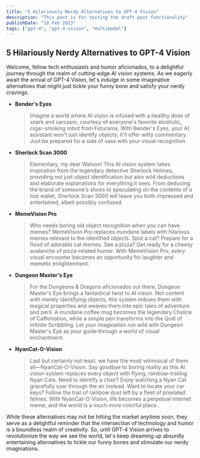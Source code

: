 ```yaml
---
title: "5 Hilariously Nerdy Alternatives to GPT-4 Vision"
description: "This post is for testing the draft post functionality"
publishDate: "18 Feb 2023"
tags: ["gpt-4", "gpt-4-vision", "multimodal"]
---
```


## 5 Hilariously Nerdy Alternatives to GPT-4 Vision

Welcome, fellow tech enthusiasts and humor aficionados, to a delightful journey through the realm of cutting-edge AI vision systems. As we eagerly await the arrival of GPT-4 Vision, let's indulge in some imaginative alternatives that might just tickle your funny bone and satisfy your nerdy cravings.

- **Bender's Eyes**
    > Imagine a world where AI vision is infused with a healthy dose of snark and sarcasm, courtesy of everyone's favorite alcoholic, cigar-smoking robot from Futurama. With Bender's Eyes, your AI assistant won't just identify objects; it'll offer witty commentary. Just be prepared for a side of sass with your visual recognition.

- **Sherlock Scan 3000** 
    > Elementary, my dear Watson! This AI vision system takes inspiration from the legendary detective Sherlock Holmes, providing not just object identification but also wild deductions and elaborate explanations for everything it sees. From deducing the brand of someone's shoes to speculating on the contents of a lost wallet, Sherlock Scan 3000 will leave you both impressed and entertained, albeit possibly confused.

- **MemeVision Pro** 
    > Who needs boring old object recognition when you can have memes? MemeVision Pro replaces mundane labels with hilarious memes relevant to the identified objects. Spot a cat? Prepare for a flood of adorable cat memes. See a pizza? Get ready for a cheesy avalanche of pizza-related humor. With MemeVision Pro, every visual encounter becomes an opportunity for laughter and memetic enlightenment.

- **Dungeon Master's Eye** 
    > For the Dungeons & Dragons aficionados out there, Dungeon Master's Eye brings a fantastical twist to AI vision. Not content with merely identifying objects, this system imbues them with magical properties and weaves them into epic tales of adventure and peril. A mundane coffee mug becomes the legendary Chalice of Caffeination, while a simple pen transforms into the Quill of Infinite Scribbling. Let your imagination run wild with Dungeon Master's Eye as your guide through a world of visual enchantment.

- **NyanCat-O-Vision** 
    > Last but certainly not least, we have the most whimsical of them all—NyanCat-O-Vision. Say goodbye to boring reality as this AI vision system replaces every object with flying, rainbow-trailing Nyan Cats. Need to identify a chair? Enjoy watching a Nyan Cat gracefully soar through the air instead. Want to locate your car keys? Follow the trail of rainbow dust left by a fleet of pixelated felines. With NyanCat-O-Vision, life becomes a perpetual internet meme, and the world is a much more colorful place.


While these alternatives may not be hitting the market anytime soon, they serve as a delightful reminder that the intersection of technology and humor is a boundless realm of creativity. So, until GPT-4 Vision arrives to revolutionize the way we see the world, let's keep dreaming up absurdly entertaining alternatives to tickle our funny bones and stimulate our nerdy imaginations.